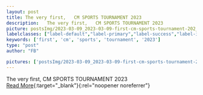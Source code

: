 ```yaml
---
layout: post
title: The very first,   CM SPORTS TOURNAMENT 2023
description:   The very first,   CM SPORTS TOURNAMENT 2023  
picture: postsImg/2023-03-09_2023-03-09-first-cm-sports-tournament-202_0.png
labelclasses: ["label-default","label-primary","label-success","label-info","label-warning","label-danger"]
keywords: ['first', 'cm', 'sports', 'tournament', '2023']
type: "post"
author: "FB"

pictures: ['postsImg/2023-03-09_2023-03-09-first-cm-sports-tournament-202_0.png', 'postsImg/2023-03-09_2023-03-09-first-cm-sports-tournament-202_1.png', 'postsImg/2023-03-09_2023-03-09-first-cm-sports-tournament-202_2.png', 'postsImg/2023-03-09_2023-03-09-first-cm-sports-tournament-202_3.png', 'postsImg/2023-03-09_2023-03-09-first-cm-sports-tournament-202_4.png']
---
```

  The very first,   CM SPORTS TOURNAMENT 2023  <br>[Read More](#){:target="_blank"}{:rel="noopener noreferrer"}